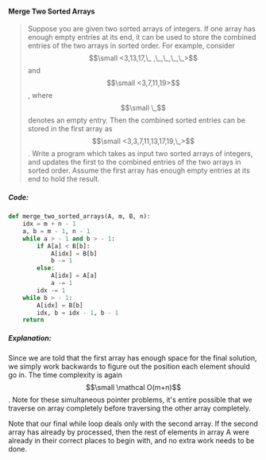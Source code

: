 #### Merge Two Sorted Arrays

> Suppose you are given two sorted arrays of integers. If one array has enough empty entries at its end, it can be used to store the combined entries of the two arrays in sorted order. For example, consider $$\small <3,13,17,\_ ,\_,\_,\_,\_>$$ and $$\small <3,7,11,19>$$, where $$\small \_$$ denotes an empty entry. Then the combined sorted entries can be stored in the first array as $$\small <3,3,7,11,13,17,19,\_>$$. Write a program which takes as input two sorted arrays of integers, and updates the first to the combined entries of the two arrays in sorted order. Assume the first array has enough empty entries at its end to hold the result.

##### Code:

```py
def merge_two_sorted_arrays(A, m, B, n):
    idx = m + n - 1
    a, b = m - 1, n - 1
    while a > - 1 and b > - 1:
        if A[a] < B[b]:
            A[idx] = B[b]
            b -= 1
        else:
            A[idx] = A[a]
            a -= 1
        idx -= 1
    while b > - 1:
        A[idx] = B[b]
        idx, b = idx - 1, b - 1
    return
```

##### Explanation:

Since we are told that the first array has enough space for the final solution, we simply work backwards to figure out the position each element should go in. The time complexity is again $$\small \mathcal O(m+n)$$. Note for these simultaneous pointer problems, it's entire possible that we traverse on array completely before traversing the other array completely. 

Note that our final while loop deals only with the second array. If the second array has already by processed, then the rest of elements in array A were already in their correct places to begin with, and no extra work needs to be done. 

